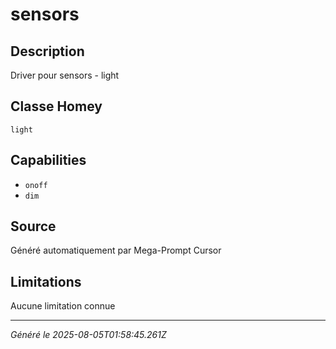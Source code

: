 # sensors

## Description
Driver pour sensors - light

## Classe Homey
`light`

## Capabilities
- `onoff`
- `dim`

## Source
Généré automatiquement par Mega-Prompt Cursor

## Limitations
Aucune limitation connue

---
*Généré le 2025-08-05T01:58:45.261Z*
